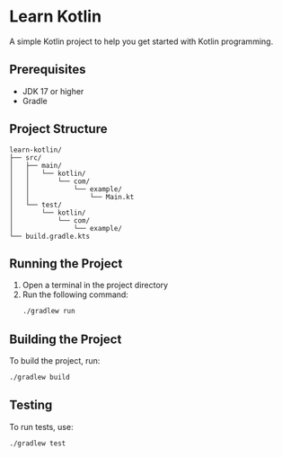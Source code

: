 # Learn Kotlin

A simple Kotlin project to help you get started with Kotlin programming.

## Prerequisites

- JDK 17 or higher
- Gradle

## Project Structure

```
learn-kotlin/
├── src/
│   ├── main/
│   │   └── kotlin/
│   │       └── com/
│   │           └── example/
│   │               └── Main.kt
│   └── test/
│       └── kotlin/
│           └── com/
│               └── example/
└── build.gradle.kts
```

## Running the Project

1. Open a terminal in the project directory
2. Run the following command:
   ```bash
   ./gradlew run
   ```

## Building the Project

To build the project, run:
```bash
./gradlew build
```

## Testing

To run tests, use:
```bash
./gradlew test
``` 